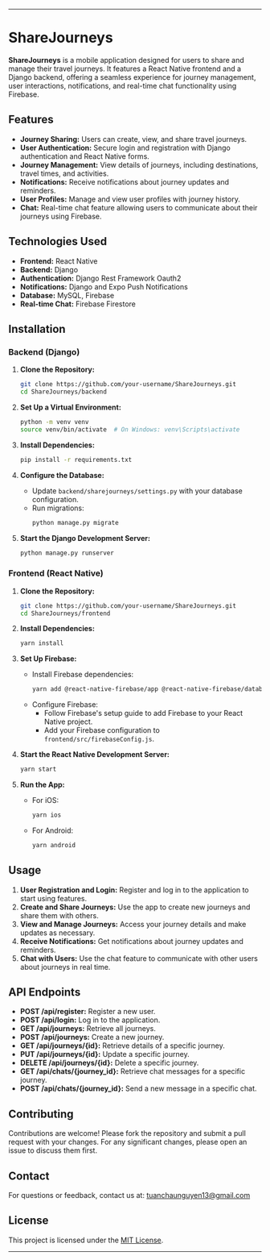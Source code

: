 
---

# ShareJourneys

**ShareJourneys** is a mobile application designed for users to share and manage their travel journeys. It features a React Native frontend and a Django backend, offering a seamless experience for journey management, user interactions, notifications, and real-time chat functionality using Firebase.

## Features

- **Journey Sharing:** Users can create, view, and share travel journeys.
- **User Authentication:** Secure login and registration with Django authentication and React Native forms.
- **Journey Management:** View details of journeys, including destinations, travel times, and activities.
- **Notifications:** Receive notifications about journey updates and reminders.
- **User Profiles:** Manage and view user profiles with journey history.
- **Chat:** Real-time chat feature allowing users to communicate about their journeys using Firebase.

## Technologies Used

- **Frontend:** React Native
- **Backend:** Django
- **Authentication:** Django Rest Framework Oauth2
- **Notifications:** Django and Expo Push Notifications
- **Database:** MySQL, Firebase
- **Real-time Chat:** Firebase Firestore

## Installation

### Backend (Django)

1. **Clone the Repository:**
   ```bash
   git clone https://github.com/your-username/ShareJourneys.git
   cd ShareJourneys/backend
   ```

2. **Set Up a Virtual Environment:**
   ```bash
   python -m venv venv
   source venv/bin/activate  # On Windows: venv\Scripts\activate
   ```

3. **Install Dependencies:**
   ```bash
   pip install -r requirements.txt
   ```

4. **Configure the Database:**
   - Update `backend/sharejourneys/settings.py` with your database configuration.
   - Run migrations:
     ```bash
     python manage.py migrate
     ```

5. **Start the Django Development Server:**
   ```bash
   python manage.py runserver
   ```

### Frontend (React Native)

1. **Clone the Repository:**
   ```bash
   git clone https://github.com/your-username/ShareJourneys.git
   cd ShareJourneys/frontend
   ```

2. **Install Dependencies:**
   ```bash
   yarn install
   ```

3. **Set Up Firebase:**
   - Install Firebase dependencies:
     ```bash
     yarn add @react-native-firebase/app @react-native-firebase/database
     ```
   - Configure Firebase:
     - Follow Firebase's setup guide to add Firebase to your React Native project.
     - Add your Firebase configuration to `frontend/src/firebaseConfig.js`.

4. **Start the React Native Development Server:**
   ```bash
   yarn start
   ```

5. **Run the App:**
   - For iOS:
     ```bash
     yarn ios
     ```
   - For Android:
     ```bash
     yarn android
     ```

## Usage

1. **User Registration and Login:** Register and log in to the application to start using features.
2. **Create and Share Journeys:** Use the app to create new journeys and share them with others.
3. **View and Manage Journeys:** Access your journey details and make updates as necessary.
4. **Receive Notifications:** Get notifications about journey updates and reminders.
5. **Chat with Users:** Use the chat feature to communicate with other users about journeys in real time.

## API Endpoints

- **POST /api/register:** Register a new user.
- **POST /api/login:** Log in to the application.
- **GET /api/journeys:** Retrieve all journeys.
- **POST /api/journeys:** Create a new journey.
- **GET /api/journeys/{id}:** Retrieve details of a specific journey.
- **PUT /api/journeys/{id}:** Update a specific journey.
- **DELETE /api/journeys/{id}:** Delete a specific journey.
- **GET /api/chats/{journey_id}:** Retrieve chat messages for a specific journey.
- **POST /api/chats/{journey_id}:** Send a new message in a specific chat.

## Contributing

Contributions are welcome! Please fork the repository and submit a pull request with your changes. For any significant changes, please open an issue to discuss them first.

## Contact

For questions or feedback, contact us at: tuanchaunguyen13@gmail.com

## License

This project is licensed under the [MIT License](LICENSE).

---

